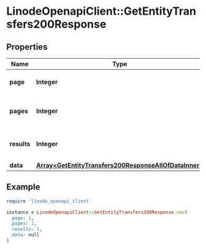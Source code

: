 # LinodeOpenapiClient::GetEntityTransfers200Response

## Properties

| Name | Type | Description | Notes |
| ---- | ---- | ----------- | ----- |
| **page** | **Integer** | __Read-only__ The current [page](https://techdocs.akamai.com/linode-api/reference/pagination). | [optional][readonly] |
| **pages** | **Integer** | __Read-only__ The total number of [pages](https://techdocs.akamai.com/linode-api/reference/pagination). | [optional][readonly] |
| **results** | **Integer** | __Read-only__ The total number of results. | [optional][readonly] |
| **data** | [**Array&lt;GetEntityTransfers200ResponseAllOfDataInner&gt;**](GetEntityTransfers200ResponseAllOfDataInner.md) |  | [optional] |

## Example

```ruby
require 'linode_openapi_client'

instance = LinodeOpenapiClient::GetEntityTransfers200Response.new(
  page: 1,
  pages: 1,
  results: 1,
  data: null
)
```

